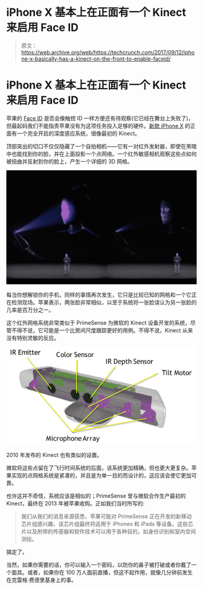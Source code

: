 # iPhone X 基本上在正面有一个 Kinect 来启用 Face ID 

> 原文：<https://web.archive.org/web/https://techcrunch.com/2017/09/12/iphone-x-basically-has-a-kinect-on-the-front-to-enable-faceid/>

# iPhone X 基本上在正面有一个 Kinect 来启用 Face ID

苹果的 [Face ID](https://web.archive.org/web/20230315095319/https://techcrunch.com/2017/09/12/face-id-is-replacing-touch-id-on-the-new-iphone-x/) 是否会像触控 ID 一样方便还有待观察(它已经在舞台上失败了)，但最起码我们不能指责苹果没有为这项任务投入足够的硬件。[新款 iPhone X](https://web.archive.org/web/20230315095319/https://techcrunch.com/2017/09/12/iphone-x/) 的正面有一个完全开启的深度感应系统，很像最初的 Kinect。

顶部突出的切口不仅仅隐藏了一个自拍相机——它有一对红外发射器，即使在黑暗中也能找到你的脸，并在上面投影一个点网络。一个红外敏感相机观察这些点如何被扭曲并反射到你的脸上，产生一个详细的 3D 网格。

[![](img/10dec7e9a5d7d763ddc413fd8b9febc3.png)](https://web.archive.org/web/20230315095319/https://techcrunch.com/wp-content/uploads/2017/09/facething.jpg)

每当你想解锁你的手机，同样的事情再次发生，它只是比较已知的网格和一个它正在检测现场。苹果表示，两张脸非常相似，以至于系统将一张脸误认为另一张脸的几率是百万分之一。

这个红外网格系统非常类似于 PrimeSense 为微软的 Kinect 设备开发的系统，尽管不得不说，它可能是一个比房间尺度跟踪更好的用例。不得不说，Kinect 从来没有特别灵敏的反应。

[![](img/fb401cb52e8ab54c3f8efc5251f5c6b5.png)](https://web.archive.org/web/20230315095319/https://techcrunch.com/wp-content/uploads/2017/09/ic584396.png)

2010 年发布的 Kinect 也有类似的设置。

微软将这些点留在了飞行时间系统的后面，该系统更加精确，但也更大更复杂。苹果实现的点网格系统是紧凑的，并且是为单一目的而设计的，这应该会使它更加可靠。

也许这并不奇怪，系统应该是相似的；PrimeSense 曾与微软合作生产最初的 Kinect，最终在 2013 年被苹果收购。正如我们当时所写的:

> 我们从我们的消息来源获悉，苹果可能对 PrimeSense 正在开发的新移动芯片组感兴趣，该芯片组最终将适用于 iPhones 和 iPads 等设备。这些芯片以及附带的传感器和软件技术可以用于各种目的，如身份识别和室内空间测绘。

搞定了。

当然，如果你需要的话，你可以输入一个密码，以防你的鼻子被打破或者你戴了一个面具。或者，如果你在 100 万人面前直播，但这不起作用，就像几分钟前发生在克雷格·费德里基身上的事。